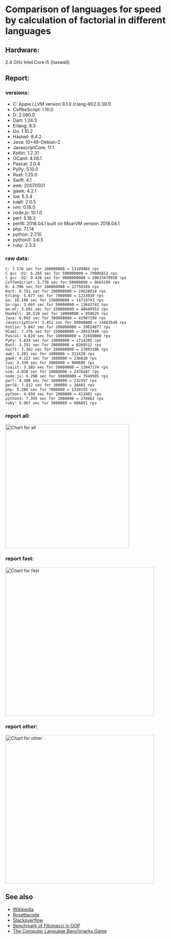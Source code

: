 Comparison of languages for speed by calculation of factorial in different languages
====================================================================================

Hardware:
---------
2.4 GHz Intel Core i5 (haswell)

Report:
-------
### versions:

  * C: Apple LLVM version 9.1.0 (clang-902.0.39.1)
  * CoffeeScript: 1.10.0
  * D: 2.080.0
  * Dart: 1.24.3
  * Erlang: 9.3
  * Go: 1.10.2
  * Haskell: 8.4.2
  * Java: 10+46-Debian-2
  * JavascriptCore: 11.1
  * Kotlin: 1.2.31
  * OCaml: 4.06.1
  * Pascal: 3.0.4
  * PyPy: 5.10.0
  * Rust: 1.25.0
  * Swift: 4.1
  * awk: 20070501
  * gawk: 4.2.1
  * lua: 5.3.4
  * luajit: 2.0.5
  * nim: 0.18.0
  * node.js: 10.1.0
  * perl: 5.18.2
  * perl6: 2018.04.1 built on MoarVM version 2018.04.1
  * php: 7.1.14
  * python: 2.7.10
  * python3: 3.6.5
  * ruby: 2.3.3


### raw data:

    C: 7.576 sec for 100000000 = 13199466 rps
    C gcc -O1: 6.265 sec for 500000000 = 79806813 rps
    C gcc -O2: 0.436 sec for 9000000000 = 20633479930 rps
    CoffeeScript: 5.770 sec for 50000000 = 8665196 rps
    D: 4.396 sec for 100000000 = 22750189 rps
    Dart: 6.751 sec for 200000000 = 29626034 rps
    Erlang: 5.677 sec for 7000000 = 1233030 rps
    Go: 10.190 sec for 150000000 = 14719743 rps
    Go-cgo: 3.665 sec for 50000000 = 13642741 rps
    Go-mt: 3.691 sec for 150000000 = 40640553 rps
    Haskell: 10.519 sec for 10000000 = 950625 rps
    Java: 6.992 sec for 300000000 = 42907190 rps
    JavascriptCore: 3.452 sec for 50000000 = 14483549 rps
    Kotlin: 5.047 sec for 200000000 = 39624877 rps
    OCaml: 7.376 sec for 150000000 = 20337449 rps
    Pascal: 4.619 sec for 100000000 = 21650808 rps
    PyPy: 5.834 sec for 10000000 = 1714205 rps
    Rust: 3.191 sec for 20000000 = 6268512 rps
    Swift: 7.382 sec for 200000000 = 27093186 rps
    awk: 3.201 sec for 1000000 = 312420 rps
    gawk: 4.223 sec for 1000000 = 236810 rps
    lua: 3.330 sec for 3000000 = 900888 rps
    luajit: 3.585 sec for 50000000 = 13947174 rps
    nim: 4.038 sec for 10000000 = 2476447 rps
    node.js: 6.290 sec for 50000000 = 7949505 rps
    perl: 4.300 sec for 1000000 = 232557 rps
    perl6: 7.812 sec for 300000 = 38401 rps
    php: 5.266 sec for 7000000 = 1329193 rps
    python: 4.850 sec for 2000000 = 412402 rps
    python3: 7.395 sec for 2000000 = 270462 rps
    ruby: 5.067 sec for 5000000 = 986851 rps


### report all:

<img alt="Chart for all" width="388" src="https://chart.googleapis.com/chart?cht=bhs&chs=582x515&chd=t%3A79806812%2C42907190%2C40640552%2C39624876%2C29626034%2C27093185%2C22750188%2C21650807%2C20337449%2C14719743%2C14483548%2C13947173%2C13642740%2C13199465%2C8665196%2C7949505%2C6268512%2C2476447%2C1714204%2C1329193%2C1233030%2C986851%2C950624%2C900888%2C412402%2C312420%2C270461%2C236810%2C232556&chco=4d89f9&chbh=12&chds=0,79806812.6064054&chxt=x,y,r&chxl=1%3A%7Cperl%7Cgawk%7Cpython3%7Cawk%7Cpython%7Clua%7CHaskell%7Cruby%7CErlang%7Cphp%7CPyPy%7Cnim%7CRust%7Cnode.js%7CCoffeeScript%7CC%7CGo-cgo%7Cluajit%7CJavascriptCore%7CGo%7COCaml%7CPascal%7CD%7CSwift%7CDart%7CKotlin%7CGo-mt%7CJava%7CC%20gcc%20-O1%7C2%3A%7C232556%20rps%7C236810%20rps%7C270461%20rps%7C312420%20rps%7C412402%20rps%7C900888%20rps%7C950624%20rps%7C986851%20rps%7C1233030%20rps%7C1329193%20rps%7C1714204%20rps%7C2476447%20rps%7C6268512%20rps%7C7949505%20rps%7C8665196%20rps%7C13199465%20rps%7C13642740%20rps%7C13947173%20rps%7C14483548%20rps%7C14719743%20rps%7C20337449%20rps%7C21650807%20rps%7C22750188%20rps%7C27093185%20rps%7C29626034%20rps%7C39624876%20rps%7C40640552%20rps%7C42907190%20rps%7C79806812%20rps%7C0%3A%7C0%20%25%7C10%20%25%7C20%20%25%7C30%20%25%7C40%20%25%7C50%20%25%7C60%20%25%7C70%20%25%7C80%20%25%7C90%20%25%7C100%20%25">

### report fast:

<img alt="Chart for fast" width="466" src="https://chart.googleapis.com/chart?cht=bhs&chs=700x328&chd=t%3A79806812%2C42907190%2C40640552%2C39624876%2C29626034%2C27093185%2C22750188%2C21650807%2C20337449%2C14719743%2C14483548%2C13947173%2C13642740%2C13199465%2C8665196%2C7949505%2C6268512%2C2476447&chco=4d89f9&chbh=12&chds=0,79806812.6064054&chxt=x,y,r&chxl=1%3A%7Cnim%7CRust%7Cnode.js%7CCoffeeScript%7CC%7CGo-cgo%7Cluajit%7CJavascriptCore%7CGo%7COCaml%7CPascal%7CD%7CSwift%7CDart%7CKotlin%7CGo-mt%7CJava%7CC%20gcc%20-O1%7C2%3A%7C2476447%20rps%7C6268512%20rps%7C7949505%20rps%7C8665196%20rps%7C13199465%20rps%7C13642740%20rps%7C13947173%20rps%7C14483548%20rps%7C14719743%20rps%7C20337449%20rps%7C21650807%20rps%7C22750188%20rps%7C27093185%20rps%7C29626034%20rps%7C39624876%20rps%7C40640552%20rps%7C42907190%20rps%7C79806812%20rps%7C0%3A%7C0%20%25%7C10%20%25%7C20%20%25%7C30%20%25%7C40%20%25%7C50%20%25%7C60%20%25%7C70%20%25%7C80%20%25%7C90%20%25%7C100%20%25">

### report other:

<img alt="Chart for other" width="466" src="https://chart.googleapis.com/chart?cht=bhs&chs=700x209&chd=t%3A1714204%2C1329193%2C1233030%2C986851%2C950624%2C900888%2C412402%2C312420%2C270461%2C236810%2C232556&chco=4d89f9&chbh=12&chds=0,1714204.61771411&chxt=x,y,r&chxl=1%3A%7Cperl%7Cgawk%7Cpython3%7Cawk%7Cpython%7Clua%7CHaskell%7Cruby%7CErlang%7Cphp%7CPyPy%7C2%3A%7C232556%20rps%7C236810%20rps%7C270461%20rps%7C312420%20rps%7C412402%20rps%7C900888%20rps%7C950624%20rps%7C986851%20rps%7C1233030%20rps%7C1329193%20rps%7C1714204%20rps%7C0%3A%7C0%20%25%7C10%20%25%7C20%20%25%7C30%20%25%7C40%20%25%7C50%20%25%7C60%20%25%7C70%20%25%7C80%20%25%7C90%20%25%7C100%20%25">



See also
--------

  * [Wikipedia](http://en.wikipedia.org/wiki/Factorial)
  * [Rosettacode](http://rosettacode.org/wiki/Factorial)
  * [Stackoverflow](http://stackoverflow.com/questions/23930/factorial-algorithms-in-different-languages)
  * [Benchmark of Fibonacci in OOP](https://github.com/Balancer/benchmarks-fib-obj)
  * [The Computer Language Benchmarks Game](http://benchmarksgame.alioth.debian.org)
